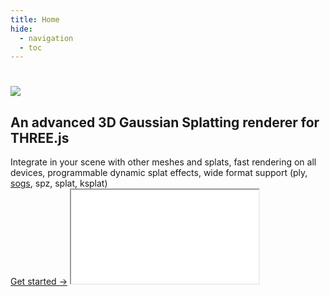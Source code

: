 ```yaml
---
title: Home
hide:
  - navigation
  - toc
---
```


<div class="hero">
  <h1><img src="/assets/images/logo-hero.png"/></h1>
  <h2>An advanced 3D Gaussian Splatting renderer for THREE.js</h2>
  <div class="feature-list">
  Integrate in your scene with other meshes and splats, fast rendering on all devices, programmable dynamic splat effects, wide format support (ply, <a href="https://github.com/fraunhoferhhi/Self-Organizing-Gaussians">sogs</a>, spz, splat, ksplat)
  </div>
  <a href="/docs/" class="md-button md-button--primary">Get started →</a>
  <iframe class="hero-image" src="/examples/hello-world/carousel.html"></iframe>
</div>